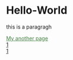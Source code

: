 <head>
  <link rel="stylesheet" href="test.css">
</head>

# Hello-World
<p>this is a paragragh<p>
<a style="color:rgb(64,128,64);" href="http://worldofchaos.github.io">My another page</a><br>
<a href="https://dolmangksun.github.io/1/">1</a>
<br><a href="1.html">1</a>
